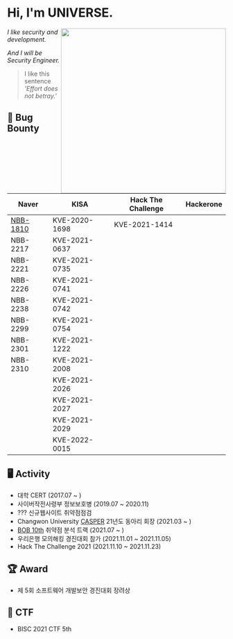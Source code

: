 # Hi, I'm UNIVERSE.

<img align='right' src="https://github-readme-stats.vercel.app/api?username=Universe1122&show_icons=true&theme=radical" width="380">

*I like security and development.*

*And I will be Security Engineer.*

> I like this sentence *'Effort does not betray.'*


## 🐞 Bug Bounty 
| Naver | KISA | Hack The Challenge| Hackerone |
| ------ | ------ | ------ | ------ |
| [NBB-1810](https://bugbounty.naver.com/ko/halloffame) | KVE-2020-1698 | KVE-2021-1414 |  |
| NBB-2217 | KVE-2021-0637 |  |  |
| NBB-2221 | KVE-2021-0735 |  |  |
| NBB-2226 | KVE-2021-0741 |  |  |
| NBB-2238 | KVE-2021-0742 |  |  |
| NBB-2299	 | KVE-2021-0754 |  |  |
| NBB-2301 | KVE-2021-1222 |  |  |
| NBB-2310 | KVE-2021-2008 |  |  |
|  | KVE-2021-2026 |  |  |
|  | KVE-2021-2027 |  |  |
|  | KVE-2021-2029 |  |  |
|  | KVE-2022-0015 |  |  |


## 🖥️ Activity
- 대학 CERT (2017.07 ~ )
- 사이버작전사령부 정보보호병 (2019.07 ~ 2020.11)
- ??? 신규웹사이트 취약점점검
- Changwon University [CASPER](https://casper.or.kr) 21년도 동아리 회장 (2021.03 ~ )
- [BOB 10th](https://www.kitribob.kr/) 취약점 분석 트랙 (2021.07 ~ )
- 우리은행 모의해킹 경진대회 참가 (2021.11.01 ~ 2021.11.05)
- Hack The Challenge 2021 (2021.11.10 ~ 2021.11.23)

## 🏆 Award
- 제 5회 소프트웨어 개발보안 경진대회 장려상

## 🚩 CTF
- BISC 2021 CTF 5th

